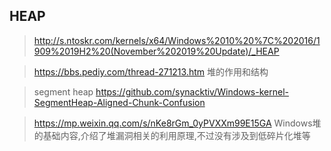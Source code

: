 ## HEAP

> http://s.ntoskr.com/kernels/x64/Windows%2010%20%7C%202016/1909%2019H2%20(November%202019%20Update)/_HEAP    

> https://bbs.pediy.com/thread-271213.htm   堆的作用和结构    

> segment heap
> https://github.com/synacktiv/Windows-kernel-SegmentHeap-Aligned-Chunk-Confusion    

> https://mp.weixin.qq.com/s/nKe8rGm_0yPVXXm99E15GA      Windows堆的基础内容,介绍了堆漏洞相关的利用原理,不过没有涉及到低碎片化堆等
